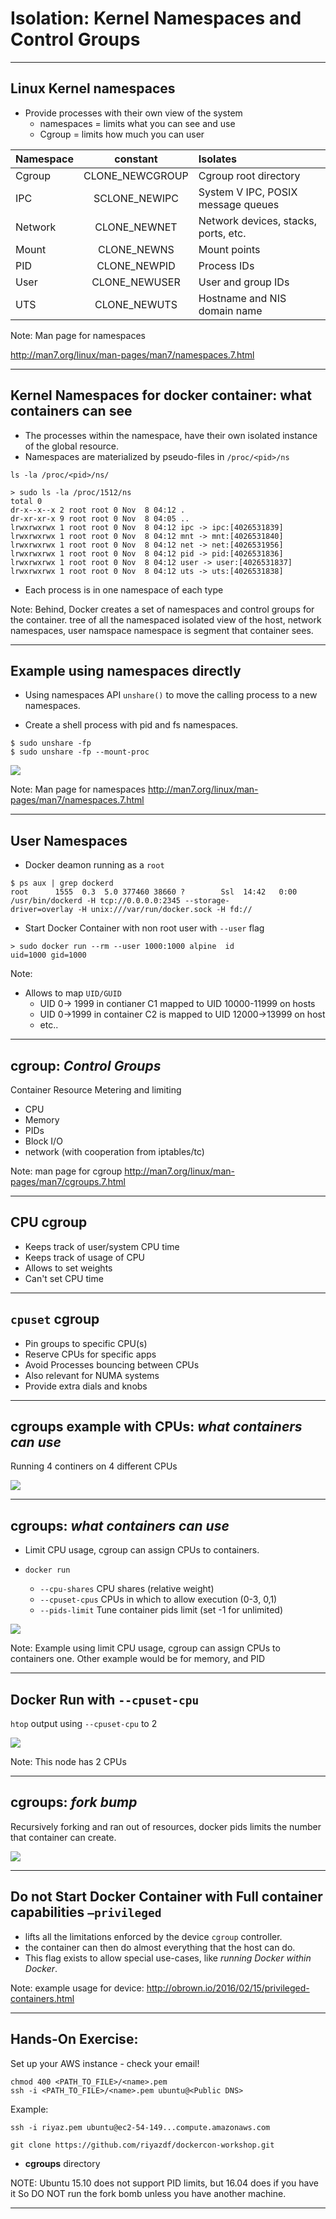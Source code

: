 
# Isolation: Kernel Namespaces and Control Groups

---

## Linux Kernel namespaces

- Provide processes with  their own view of the system
  -  namespaces = limits what you can see and use
  - Cgroup = limits how much you can user

|Namespace|constant |Isolates|
|-------|:---------------:|:-----|
|Cgroup |CLONE_NEWCGROUP  |Cgroup root directory|
|IPC    |SCLONE_NEWIPC    |System V IPC, POSIX message queues|
|Network|		CLONE_NEWNET	|	Network devices, stacks, ports, etc.|
|Mount	|	CLONE_NEWNS	    |	Mount points|
|PID	  |		CLONE_NEWPID  |		Process IDs|
|User	  |		CLONE_NEWUSER	|	User and group IDs|
|UTS		|	CLONE_NEWUTS	  |	Hostname and NIS domain name|

Note:
Man page for namespaces

http://man7.org/linux/man-pages/man7/namespaces.7.html


---

## Kernel Namespaces for docker container: what containers can see

- The processes within the namespace, have their own isolated instance of the global resource.
- Namespaces are materialized by pseudo-files in ``/proc/<pid>/ns``

```
ls -la /proc/<pid>/ns/
```

```
> sudo ls -la /proc/1512/ns                                                                                                 
total 0                                                                                                                     
dr-x--x--x 2 root root 0 Nov  8 04:12 .                                                                                     
dr-xr-xr-x 9 root root 0 Nov  8 04:05 ..                                                                                    
lrwxrwxrwx 1 root root 0 Nov  8 04:12 ipc -> ipc:[4026531839]                                                               
lrwxrwxrwx 1 root root 0 Nov  8 04:12 mnt -> mnt:[4026531840]                                                               
lrwxrwxrwx 1 root root 0 Nov  8 04:12 net -> net:[4026531956]                                                               
lrwxrwxrwx 1 root root 0 Nov  8 04:12 pid -> pid:[4026531836]                                                               
lrwxrwxrwx 1 root root 0 Nov  8 04:12 user -> user:[4026531837]                                                             
lrwxrwxrwx 1 root root 0 Nov  8 04:12 uts -> uts:[4026531838]
```

- Each process is in one namespace of each type

Note: Behind, Docker creates a set of namespaces and control groups for the container.
tree of all the namespaced
isolated view of the host, network namespaces, user namspace
namespace is segment that container sees.

---

## Example using namespaces directly

- Using namespaces API ``unshare()`` to move the calling process to a new namespaces.

- Create a shell process with pid and fs namespaces.

```
$ sudo unshare -fp
$ sudo unshare -fp --mount-proc
```
![](images/unshare.png)

Note:
Man page for namespaces
http://man7.org/linux/man-pages/man7/namespaces.7.html

---

## User Namespaces
- Docker deamon running as a `root`

```
$ ps aux | grep dockerd                                                                                          
root      1555  0.3  5.0 377460 38660 ?        Ssl  14:42   0:00 /usr/bin/dockerd -H tcp://0.0.0.0:2345 --storage-
driver=overlay -H unix:///var/run/docker.sock -H fd://                                                            
```

- Start Docker Container with non root user with ``--user`` flag

```
> sudo docker run --rm --user 1000:1000 alpine  id                                                                           
uid=1000 gid=1000
```

Note:
- Allows to map `UID/GUID`
  - UID 0-> 1999 in contianer C1 mapped to UID 10000-11999 on hosts
  - UID 0->1999 in container C2 is mapped to UID 12000->13999 on host
  - etc..

---

## cgroup: *Control Groups*

Container Resource Metering and limiting

- CPU
- Memory
- PIDs
- Block I/O
- network (with cooperation from iptables/tc)


Note:
man page for cgroup
http://man7.org/linux/man-pages/man7/cgroups.7.html

---

## CPU cgroup

- Keeps track of user/system CPU time
- Keeps track of usage of CPU
- Allows to set weights
- Can't set CPU time

---

## `cpuset` cgroup
- Pin groups to specific CPU(s)
- Reserve CPUs for specific apps
- Avoid Processes bouncing between CPUs
- Also relevant for NUMA systems
- Provide extra dials and knobs

---

## cgroups example with CPUs: *what containers can use*

Running 4 continers on 4 different CPUs

![](images/cgroup1.png)


---

## cgroups: *what containers can use*

- Limit CPU usage, cgroup can assign CPUs to containers.

- ``docker run``
  - ``--cpu-shares``	CPU shares (relative weight)
  - ``--cpuset-cpus``	CPUs in which to allow execution (0-3, 0,1)
  - ``--pids-limit``	Tune container pids limit (set -1 for unlimited)

![](images/cgroup2.png)

Note: Example using limit CPU usage, cgroup can assign CPUs to containers one.
Other example would be for memory, and PID

---
## Docker Run with ``--cpuset-cpu``

`htop` output using ``--cpuset-cpu`` to 2

![](images/htop_2cpuset.png)

Note:
This node has 2 CPUs

---

## cgroups: *fork bump*


Recursively forking and ran out of resources,
docker pids limits the number that container can create.

![](images/cgroup3.png)



----

## Do not Start Docker Container with Full container capabilities ``–privileged``


- lifts all the limitations enforced by the device `cgroup` controller.  
- the container can then do almost everything that the host can do.
- This flag exists to allow special use-cases, like _running Docker within Docker_.

Note: example usage for device:
http://obrown.io/2016/02/15/privileged-containers.html

---

## Hands-On Exercise:
Set up your AWS instance - check your email!

```
chmod 400 <PATH_TO_FILE>/<name>.pem
ssh -i <PATH_TO_FILE>/<name>.pem ubuntu@<Public DNS>
```
Example:
```
ssh -i riyaz.pem ubuntu@ec2-54-149...compute.amazonaws.com
```
```
git clone https://github.com/riyazdf/dockercon-workshop.git
```
- **cgroups** directory

NOTE: Ubuntu 15.10 does not support PID limits, but 16.04 does if you have it
So DO NOT run the fork bomb unless you have another machine.

---
